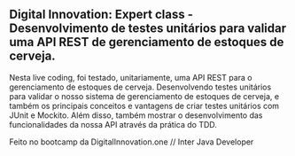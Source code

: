 <h2>Digital Innovation: Expert class - Desenvolvimento de testes unitários para validar uma API REST de gerenciamento de estoques de cerveja.</h2>

Nesta live coding, foi testado, unitariamente, uma API REST para o gerenciamento de estoques de cerveja. Desenvolvendo testes unitários para validar o nosso sistema de gerenciamento de estoques de cerveja, e também os principais conceitos e vantagens de criar testes unitários com JUnit e Mockito. Além disso, também mostrar o desenvolvimento das funcionalidades da nossa API através da prática do TDD.

Feito no bootcamp da DigitalInnovation.one // Inter Java Developer

